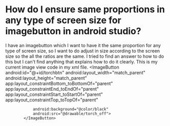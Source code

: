 
# How do I ensure same proportions in any type of screen size for imagebutton in android studio?

I have an imagebutton which I want to have it the same proportion for any type of screen size, so I want to do adjust in size according to the screen size so the all the ratios are the same. I tried to find an answer to how to do this but I can't find anything that explains how to do it clearly. This is my current image view code in my xml file.
    <ImageButton
                android:id="@+id/torchbtn"
                android:layout_width="match_parent"
                android:layout_height="match_parent"
                app:layout_constraintBottom_toBottomOf="parent"
                app:layout_constraintEnd_toEndOf="parent"
                app:layout_constraintStart_toStartOf="parent"
                app:layout_constraintTop_toTopOf="parent"

                android:background="@color/black"
                android:src="@drawable/torch_off">
            </ImageButton>


        